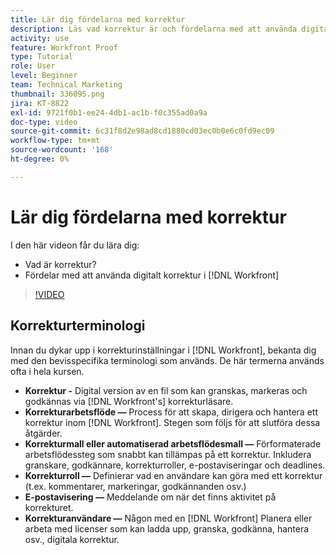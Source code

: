 ```yaml
---
title: Lär dig fördelarna med korrektur
description: Läs vad korrektur är och fördelarna med att använda digitalt korrektur i [!DNL  Workfront].
activity: use
feature: Workfront Proof
type: Tutorial
role: User
level: Beginner
team: Technical Marketing
thumbnail: 336095.png
jira: KT-8822
exl-id: 9721f0b1-ee24-4db1-ac1b-f0c355ad0a9a
doc-type: video
source-git-commit: 6c31f8d2e98ad8cd1880cd03ec0b0e6c0fd9ec09
workflow-type: tm+mt
source-wordcount: '168'
ht-degree: 0%

---
```


# Lär dig fördelarna med korrektur

I den här videon får du lära dig:

* Vad är korrektur?
* Fördelar med att använda digitalt korrektur i [!DNL Workfront]

>[!VIDEO](https://video.tv.adobe.com/v/336095/?quality=12&learn=on)

## Korrekturterminologi

Innan du dykar upp i korrekturinställningar i [!DNL  Workfront], bekanta dig med den bevisspecifika terminologi som används. De här termerna används ofta i hela kursen.

* **Korrektur -** Digital version av en fil som kan granskas, markeras och godkännas via [!DNL Workfront's] korrekturläsare.
* **Korrekturarbetsflöde —** Process för att skapa, dirigera och hantera ett korrektur inom [!DNL Workfront]. Stegen som följs för att slutföra dessa åtgärder.
* **Korrekturmall eller automatiserad arbetsflödesmall —** Förformaterade arbetsflödessteg som snabbt kan tillämpas på ett korrektur. Inkludera granskare, godkännare, korrekturroller, e-postaviseringar och deadlines.
* **Korrekturroll —** Definierar vad en användare kan göra med ett korrektur (t.ex. kommentarer, markeringar, godkännanden osv.)
* **E-postavisering —** Meddelande om när det finns aktivitet på korrekturet.
* **Korrekturanvändare —** Någon med en [!DNL Workfront] Planera eller arbeta med licenser som kan ladda upp, granska, godkänna, hantera osv., digitala korrektur.

